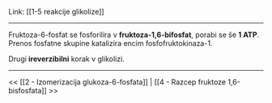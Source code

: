 Link: [[1-5 reakcije glikolize]]

---

Fruktoza-6-fosfat se fosforilira v **fruktoza-1,6-bifosfat**, porabi se še **1 ATP**. Prenos fosfatne skupine katalizira encim fosfofruktokinaza-1.

Drugi **ireverzibilni** korak v glikolizi.

---

<< [[2 - Izomerizacija glukoza-6-fosfata]] | [[4 - Razcep fruktoze 1,6-bisfosfata]] >>